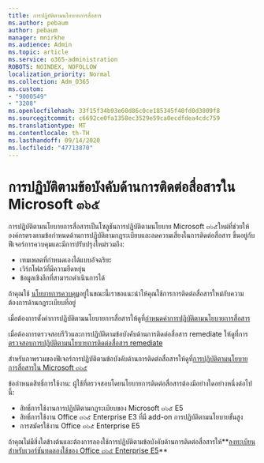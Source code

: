 ```yaml
---
title: การปฏิบัติตามนโยบายการสื่อสาร
ms.author: pebaum
author: pebaum
manager: mnirkhe
ms.audience: Admin
ms.topic: article
ms.service: o365-administration
ROBOTS: NOINDEX, NOFOLLOW
localization_priority: Normal
ms.collection: Adm_O365
ms.custom:
- "9000549"
- "3208"
ms.openlocfilehash: 33f15f34b93e60d86c0ce185345f40fd0d3809f8
ms.sourcegitcommit: c6692ce0fa1358ec3529e59ca0ecdfdea4cdc759
ms.translationtype: MT
ms.contentlocale: th-TH
ms.lasthandoff: 09/14/2020
ms.locfileid: "47713870"
---
```

# <a name="communication-compliance-in-microsoft-365"></a>การปฏิบัติตามข้อบังคับด้านการติดต่อสื่อสารใน Microsoft ๓๖๕

การปฏิบัติตามนโยบายการสื่อสารเป็นโซลูชันการปฏิบัติตามนโยบาย Microsoft ๓๖๕ใหม่ที่ช่วยให้องค์กรตรงตามข้อกำหนดด้านการปฏิบัติตามกฎระเบียบและลดความเสี่ยงในการติดต่อสื่อสาร ขึ้นอยู่กับฟีเจอร์การควบคุมและมีการปรับปรุงใหม่รวมถึง:

- เทมเพลตที่กำหนดเองได้แบบอัจฉริยะ
- เวิร์กโฟลว์ที่มีความยืดหยุ่น
- ข้อมูลเชิงลึกที่สามารถดำเนินการได้

ถ้าคุณใช้ [นโยบายการควบคุม](https://docs.microsoft.com/microsoft-365/compliance/supervision-policies)อยู่ในขณะนี้เราขอแนะนำให้คุณใช้การการติดต่อสื่อสารใหม่กับความต้องการด้านกฎระเบียบที่อยู่

เมื่อต้องการตั้งค่าการปฏิบัติตามนโยบายการสื่อสารให้ดูที่[กำหนดค่าการปฏิบัติตามนโยบายการสื่อสาร](https://docs.microsoft.com/microsoft-365/compliance/communication-compliance-configure)

เมื่อต้องการตรวจสอบรีวิวและการปฏิบัติตามข้อบังคับด้านการติดต่อสื่อสาร remediate ให้ดูที่การ[ตรวจสอบการปฏิบัติตามนโยบายการติดต่อสื่อสาร remediate](https://docs.microsoft.com/microsoft-365/compliance/communication-compliance-investigate-remediate)

สำหรับภาพรวมของฟีเจอร์การปฏิบัติตามข้อบังคับด้านการติดต่อสื่อสารให้ดูที่[การปฏิบัติตามนโยบายการสื่อสารใน Microsoft ๓๖๕](https://docs.microsoft.com/microsoft-365/compliance/communication-compliance)

ข้อกำหนดสิทธิ์การใช้งาน: ผู้ใช้ที่ตรวจสอบโดยนโยบายการติดต่อสื่อสารต้องมีอย่างใดอย่างหนึ่งต่อไปนี้:

- สิทธิ์การใช้งานการปฏิบัติตามกฎระเบียบของ Microsoft ๓๖๕ E5
- สิทธิ์การใช้งาน Office ๓๖๕ Enterprise E3 ที่มี add-on การปฏิบัติตามนโยบายขั้นสูง
- การสมัครใช้งาน Office ๓๖๕ Enterprise E5

ถ้าคุณไม่มีสิ่งใดข้างต้นและต้องการลองใช้การปฏิบัติตามข้อบังคับด้านการติดต่อสื่อสารให้**[ลงทะเบียนสำหรับเวอร์ชันทดลองใช้ของ Office ๓๖๕ Enterprise E5](https://go.microsoft.com/fwlink/p/?LinkID=698279)**